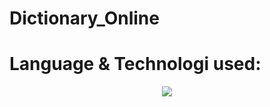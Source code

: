 # Dictionary_Online


# Language & Technologi used:
<p align="center">
  <a href="https://skillicons.dev">
    <img src="https://skillicons.dev/icons?i=html,css,js,cs,dotnet,vscode,visualstudio&theme=light&perline=4" />
  </a>
</p>
